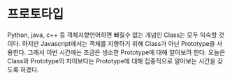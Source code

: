 # 프로토타입

Python, java, c++ 등 객체지향언어하면 빠질수 없는 개념인 Class는 모두 익숙할 것이다.
하지만 Javascript에서는 객체를 지향하기 위해 Class가 아닌 Prototype을 사용한다. 그래서 이번 시간에는 조금은 생소한 Prototype에 대해 알아보려 한다.
오늘은 Class와 Prototype의 차이보다는 Prototype에 대해 집중적으로 알아보는 시간을 갖도록 하겠다.
